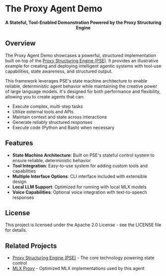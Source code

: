 # The Proxy Agent Demo

<p align="center">
  <strong>A Stateful, Tool-Enabled Demonstration Powered by the Proxy Structuring Engine</strong>
</p>

## Overview

The Proxy Agent Demo showcases a powerful, structured implementation built on top of the [Proxy Structuring Engine (PSE)](https://github.com/TheProxyCompany/proxy-structuring-engine). It provides an illustrative example for creating and deploying intelligent agentic systems with tool-use capabilities, state awareness, and structured output.

This framework leverages PSE's state machine architecture to enable reliable, deterministic agent behavior while maintaining the creative power of large language models. It's designed for both performance and flexibility, allowing you to create agents that can:

- Execute complex, multi-step tasks
- Utilize external tools and APIs
- Maintain context and state across interactions
- Generate reliably structured responses
- Execute code (Python and Bash) when necessary

## Features

- **State Machine Architecture**: Built on PSE's stateful control system to ensure reliable, deterministic behavior
- **Tool Integration**: Easy-to-use system for adding custom tools and capabilities
- **Multiple Interface Options**: CLI interface included with extensible design
- **Local LLM Support**: Optimized for running with local MLX models
- **Voice Capabilities**: Optional voice integration with text-to-speech responses


## License

This project is licensed under the Apache 2.0 License - see the LICENSE file for details.

## Related Projects

- [Proxy Structuring Engine (PSE)](https://github.com/TheProxyCompany/proxy-structuring-engine) - The core technology powering state control
- [MLX Proxy](https://github.com/TheProxyCompany/mlx-proxy) - Optimized MLX implementations used by this agent
